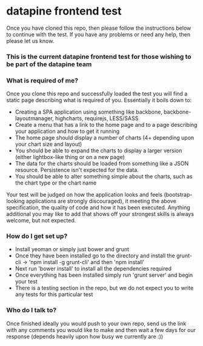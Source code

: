 # datapine frontend test #

Once you have cloned this repo, then please follow the instructions below to continue with the test. If you have any problems or need any help, then please let us know.

### This is the current datapine frontend test for those wishing to be part of the datapine team ###

### What is required of me? ###
Once you clone this repo and successfully loaded the test you will find a static page describing what is required of you. Essentially it boils down to:

* Creating a SPA application using something like backbone, backbone-layoutmanager, highcharts, requirejs, LESS/SASS
* Create a menu that has a link to the home page and to a page describing your application and how to get it running
* The home page should display a number of charts (4+ depending upon your chart size and layout)
* You should be able to expand the charts to display a larger version (either lightbox-like thing or on a new page)
* The data for the charts should be loaded from something like a JSON resource. Persistence isn't expected for the data.
* You should be able to alter something simple about the charts, such as the chart type or the chart name

Your test will be judged on how the application looks and feels (bootstrap-looking applications are strongly discouraged), it meeting the above specification, the quality of code and how it has been executed. Anything additional you may like to add that shows off your strongest skills is always welcome, but not expected.

### How do I get set up? ###
* Install yeoman or simply just bower and grunt
* Once they have been installed go to the directory and install the grunt-cli -> 'npm install -g grunt-cli' and then 'npm install'
* Next run 'bower install' to install all the dependencies required
* Once everything has been installed simply run 'grunt server' and begin your test
* There is a testing section in the repo, but we do not expect you to write any tests for this particular test

### Who do I talk to? ###

Once finished ideally you would push to your own repo, send us the link with any comments you would like to make and then wait a few days for our response (depends heavily upon how busy we currently are :))
